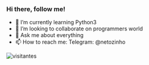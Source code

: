 ### Hi there, follow me!

- 🌱 I’m currently learning Python3
- 👯 I’m looking to collaborate on programmers world
- 💬 Ask me about everything
- 📫 How to reach me: Telegram: @netozinho

<!--
**jacksonmoreira/jacksonmoreira** is a ✨ _special_ ✨ repository because its `README.md` (this file) appears on your GitHub profile.

Here are some ideas to get you started:

- 🌱 I’m currently learning Python3
- 👯 I’m looking to collaborate on programmers world
- 💬 Ask me about everything
- 📫 How to reach me: Telegram: @netozinho

-->
![visitantes](https://komarev.com/ghpvc/?username=jacksonmoreira&color=529e5e)
